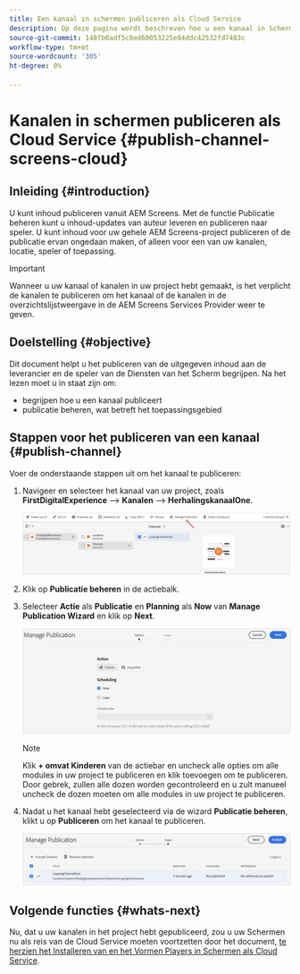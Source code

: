 ```yaml
---
title: Een kanaal in schermen publiceren als Cloud Service
description: Op deze pagina wordt beschreven hoe u een kanaal in Schermen publiceert als een Cloud Service.
source-git-commit: 148fb0adf5c8ed60053225e84ddc42532fd7483c
workflow-type: tm+mt
source-wordcount: '305'
ht-degree: 0%

---
```



# Kanalen in schermen publiceren als Cloud Service {#publish-channel-screens-cloud}

## Inleiding {#introduction}

U kunt inhoud publiceren vanuit AEM Screens. Met de functie Publicatie beheren kunt u inhoud-updates van auteur leveren en publiceren naar speler. U kunt inhoud voor uw gehele AEM Screens-project publiceren of de publicatie ervan ongedaan maken, of alleen voor een van uw kanalen, locatie, speler of toepassing.

>[!IMPORTANT]
>Wanneer u uw kanaal of kanalen in uw project hebt gemaakt, is het verplicht de kanalen te publiceren om het kanaal of de kanalen in de overzichtslijstweergave in de AEM Screens Services Provider weer te geven.

## Doelstelling {#objective}

Dit document helpt u het publiceren van de uitgegeven inhoud aan de leverancier en de speler van de Diensten van het Scherm begrijpen. Na het lezen moet u in staat zijn om:

* begrijpen hoe u een kanaal publiceert
* publicatie beheren, wat betreft het toepassingsgebied

## Stappen voor het publiceren van een kanaal {#publish-channel}

Voer de onderstaande stappen uit om het kanaal te publiceren:

1. Navigeer en selecteer het kanaal van uw project, zoals **FirstDigitalExperience** —> **Kanalen** —> **HerhalingskanaalOne**.

   ![](/help/screens-cloud/assets/create-content/managepub-1.png)

1. Klik op **Publicatie beheren** in de actiebalk.

1. Selecteer **Actie** als **Publicatie** en **Planning** als **Now** van **Manage Publication Wizard** en klik op **Next**.

   ![](/help/screens-cloud/assets/create-content/managepub-2.png)

   >[!NOTE]
   >Klik **+ omvat Kinderen** van de actiebar en uncheck alle opties om alle modules in uw project te publiceren en klik toevoegen om te publiceren. Door gebrek, zullen alle dozen worden gecontroleerd en u zult manueel uncheck de dozen moeten om alle modules in uw project te publiceren.

1. Nadat u het kanaal hebt geselecteerd via de wizard **Publicatie beheren**, klikt u op **Publiceren** om het kanaal te publiceren.

   ![](/help/screens-cloud/assets/create-content/managepub-3.png)


## Volgende functies {#whats-next}

Nu, dat u uw kanalen in het project hebt gepubliceerd, zou u uw Schermen nu als reis van de Cloud Service moeten voortzetten door het document, [te herzien het Installeren van en het Vormen Players in Schermen als Cloud Service](/help/screens-cloud/creating-content/manage-publish.md).
